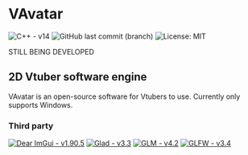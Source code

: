 # VAvatar
![C++ - v14](https://img.shields.io/badge/C++_v14-00599C?logo=Cplusplus)
![GitHub last commit (branch)](https://img.shields.io/github/last-commit/TxbiG/VAvatar?color=578B34)
![License: MIT](https://img.shields.io/badge/License-MIT-578B34)

STILL BEING DEVELOPED

## 2D Vtuber software engine
VAvatar is an open-source software for Vtubers to use.
Currently only supports Windows.

### Third party
[![Dear ImGui - v1.90.5](https://img.shields.io/badge/Dear_ImGui_v1.90.5-1BB76E)](https://github.com/ocornut/imgui)
[![Glad - v3.3](https://img.shields.io/badge/Glad_v3.3-5586A4)](https://glad.dav1d.de/)
[![GLM - v4.2](https://img.shields.io/badge/GLM_v4.2-CA6201)](https://github.com/g-truc/glm)
[![GLFW - v3.4](https://img.shields.io/badge/GLFW_v3.4-CA6201)](https://www.glfw.org/)
